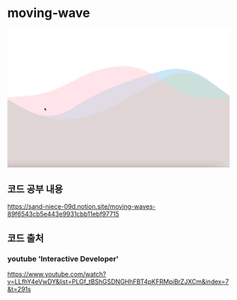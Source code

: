 # moving-wave
<img width="900" alt="rotating shpe gif" src="./assets/moving_wave.gif">

## 코드 공부 내용
https://sand-niece-09d.notion.site/moving-waves-89f6543cb5e443e9931cbb11ebf97715


## 코드 출처
### youtube 'Interactive Developer'
https://www.youtube.com/watch?v=LLfhY4eVwDY&list=PLGf_tBShGSDNGHhFBT4pKFRMpiBrZJXCm&index=7&t=291s
